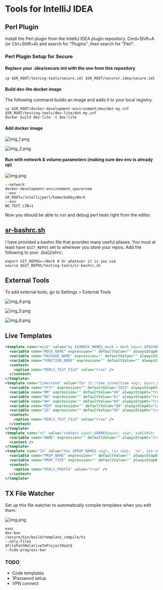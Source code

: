 # Tools for IntelliJ IDEA

## Perl Plugin

Install the Perl plugin from the IntelliJ IDEA plugin repository.
Cmd+Shift+A (or Ctrl+Shift+A) and search for "Plugins", then search for "Perl".

### Perl Plugin Setup for Secure

#### Replace your .idea/secure.iml with the one from this repository

```shell
cp $SR_ROOT/testing-tools/secure.iml $SR_ROOT/secure/.idea/secure.iml
```

#### Build dev-lite docker image

The following command builds an image and adds it to your local
registry.

```shell
cp $SR_ROOT/docker-development-environment/dev/dot-my.cnf $SR_ROOT/testing-tools/dev-lite/dot-my.cnf
docker build dev-lite -t dev:lite
```

#### Add docker image

![img_1.png](images/img_1.png)

![img_2.png](images/img_2.png)

#### Run with network & volume parameters (making sure dev env is already up)

![img.png](images/img.png)

```
--network
docker-development-environment_spareroom
--env
SR_ROOT=/intellijperl/home/bobby/Work
--env
NO_TEST_LIB=1
```

Now you should be able to run and debug perl tests 
right from the editor.

## [sr-bashrc.sh](sr-bashrc.sh)

I have provided a bashrc file that provides many useful aliases.
You must at least have `$GIT_REPOS` set to wherever you store your repos.
Add the following to your .(ba|z)shrc:

```shell
export GIT_REPOS=~/Work # Or whatever it is you use
source $GIT_REPOS/testing-tools/sr-bashrc.sh
```

## External Tools

To add external tools, go to Settings > External Tools

![img_4.png](images/img_4.png)

![img_5.png](images/img_5.png)

![img_6.png](images/img_6.png)

## Live Templates

```xml
<template name="mock" value="my $$$MOCK_NAME$_mock = mock &quot;$PACKAGE_NAME$&quot; =&gt; (&#10;    override =&gt; [&#10;        $FUNCTION_NAME$ =&gt; sub {&#10;            $END$&#10;        }&#10;    ],&#10;    track =&gt; 1,&#10;);&#10;" description="mock" toReformat="false" toShortenFQNames="true">
  <variable name="MOCK_NAME" expression="" defaultValue="" alwaysStopAt="true" />
  <variable name="PACKAGE_NAME" expression="" defaultValue="" alwaysStopAt="true" />
  <variable name="FUNCTION_NAME" expression="" defaultValue="" alwaysStopAt="true" />
  <context>
    <option name="PERL5_TEST_FILE" value="true" />
  </context>
</template>
<template name="timestone" value="for (t::time_stone(time =&gt; &quot;$YYYY$-$MM$-$DD$T$HH$:$MIN$:$SS$Z&quot;)) {&#10;    $SELECTION$$END$&#10;}" description="" toReformat="false" toShortenFQNames="true">
  <variable name="YYYY" expression="" defaultValue="2023" alwaysStopAt="true" />
  <variable name="MM" expression="" defaultValue="09" alwaysStopAt="true" />
  <variable name="DD" expression="" defaultValue="01" alwaysStopAt="true" />
  <variable name="HH" expression="" defaultValue="00" alwaysStopAt="true" />
  <variable name="MIN" expression="" defaultValue="00" alwaysStopAt="true" />
  <variable name="SS" expression="" defaultValue="00" alwaysStopAt="true" />
  <context>
    <option name="PERL5_TEST_FILE" value="true" />
  </context>
</template>
<template name="st" value="subtest &quot;$NAME$&quot; =&gt; sub{&#10;    $SELECTION$$END$&#10;};" description="subtest" toReformat="true" toShortenFQNames="true">
  <variable name="NAME" expression="" defaultValue="" alwaysStopAt="true" />
  <context />
</template>
<template name="lb" value="has $PROP_NAME$ =&gt; (is =&gt; 'ro', isa =&gt; '$PROP_TYPE$', lazy_build =&gt; 1);&#10;sub _build_$PROP_NAME$ {&#10;    $END$&#10;}" description="lazy builder" toReformat="true" toShortenFQNames="true">
  <variable name="PROP_NAME" expression="" defaultValue="" alwaysStopAt="true" />
  <variable name="PROP_TYPE" expression="" defaultValue="" alwaysStopAt="true" />
  <context>
    <option name="PERL5_PREFIX" value="true" />
  </context>
</template>
```

## TX File Watcher

Set up this file watcher to automatically compile templates when you edit them.

![img.png](img.png)

```
exec
dev-box
/secure/bin/build/template_compile/tx
--only-files
$FilePathRelativeToProjectRoot$
--hide-progress-bar
```

### TODO

- Code templates
- 1Password setup
- VPN connect